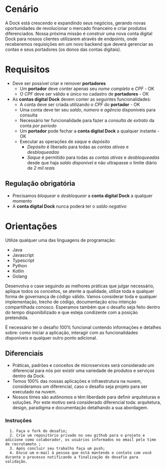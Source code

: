 # Cenário

A Dock está crescendo e expandindo seus negócios, gerando novas oportunidades de revolucionar o mercado financeiro e criar produtos diferenciados.
Nossa próxima missão é construir uma nova conta digital Dock para nossos clientes utilizarem através de endpoints, onde receberemos requisições em um novo backend que deverá gerenciar as contas e seus portadores (os donos das contas digitais).

# Requisitos

- Deve ser possível criar e remover **portadores**
  - Um **portador** deve conter apenas seu _nome completo_ e _CPF_ - OK
  - O _CPF_ deve ser válido e único no cadastro de **portadores** - OK
- As **contas digital Dock** devem conter as seguintes funcionalidades:
  - A conta deve ser criada utilizando o _CPF_ do **portador** - OK
  - Uma conta deve ter seu _saldo_, _número_ e _agência_ disponíveis para consulta
  - Necessário ter funcionalidade para fazer a _consulta de extrato_ da conta _por período_
  - Um **portador** pode fechar a **conta digital Dock** a qualquer instante - OK
  - Executar as operações de _saque_ e _depósito_
    - _Depósito_ é liberado para todas as _contas ativas_ e _desbloqueadas_
    - _Saque_ é permitido para todas as _contas ativas_ e _desbloqueadas_ desde que haja _saldo disponível_ e não ultrapasse o limite diário de _2 mil reais_

## Regulação obrigatória

- Precisamos _bloquear_ e _desbloquear_ a **conta digital Dock** a qualquer momento
- A **conta digital Dock** nunca poderá ter o _saldo negativo_

# Orientações

Utilize qualquer uma das linguagens de programação:

- Java
- Javascript
- Typescript
- Python
- Kotlin
- Golang

Desenvolva o case seguindo as melhores práticas que julgar necessário, aplique todos os conceitos, se atente a qualidade, utilize toda e qualquer forma de governança de código válido. Vamos considerar toda e qualquer implementação, trecho de código, documentação e/ou intenção compartilhada conosco. Esperamos também que o desafio seja feito dentro do tempo disponibilizado e que esteja condizente com a posição pretendida.

É necessário ter o desafio 100% funcional contendo informações e detalhes sobre: como iniciar a aplicação, interagir com as funcionalidades disponíveis e qualquer outro ponto adicional.

## Diferenciais

- Práticas, padrões e conceitos de microservices será considerado um diferencial para nós por existir uma variedade de produtos e serviços dentro da Dock.
- Temos 100% das nossas aplicações e infraestrutura na nuvem, consideramos um diferencial, caso o desafio seja projeto para ser executado na nuvem.
- Nossos times são autônomos e têm liberdade para definir arquiteturas e soluções. Por este motivo será considerado diferencial toda: arquitetura, design, paradigma e documentação detalhando a sua abordagem.

### Instruções

      1. Faça o fork do desafio;
      2. Crie um repositório privado no seu github para o projeto e adicione como colaborador, os usuários informados no email pelo time de recrutameto ;
      3. Após concluir seu trabalho faça um push;
      4. Envie um e-mail à pessoa que está mantendo o contato com você durante o processo notificando a finalização do desafio para validação.
